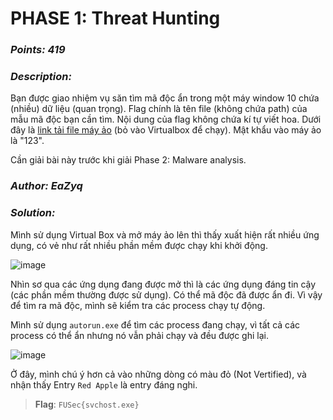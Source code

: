 # PHASE 1: Threat Hunting

### _Points: 419_

### _Description:_

Bạn được giao nhiệm vụ săn tìm mã độc ẩn trong một máy window 10 chứa (nhiều) dữ liệu (quan trọng). Flag chính là tên file (không chứa path) của mẫu mã độc bạn cần tìm. Nội dung của flag không chứa kí tự viết hoa. Dưới đây là [link tải file máy ảo](https://drive.google.com/file/d/16ntnmYhpmU67uPMcxB_p2OcRRPCqjSUC/view?usp=sharing) (bỏ vào Virtualbox để chạy). Mật khẩu vào máy ảo là "123".

Cần giải bài này trước khi giải Phase 2: Malware analysis. 

### _Author: EaZyq_

### _Solution:_

Mình sử dụng Virtual Box và mở máy ảo lên thì thấy xuất hiện rất nhiều ứng dụng, có vẻ như rất nhiều phần mềm được chạy khi khởi động.

![image](https://github.com/Kayiyan/CTF_Team_Write-up/assets/112896213/ad1dd80c-d4eb-47b2-97e3-233870761c26)

Nhìn sơ qua các ứng dụng đang được mở thì là các ứng dụng đáng tin cậy (các phần mềm thường được sử dụng). Có thể mã độc đã được ẩn đi. 
Vì vậy để tìm ra mã độc, mình sẽ kiểm tra các process chạy tự động. 

Mình sử dụng `autorun.exe` để tìm các process đang chạy, vì tất cả các process có thể ẩn nhưng nó vẫn phải chạy và đều được ghi lại. 

![image](https://github.com/Kayiyan/CTF_Team_Write-up/assets/112896213/746edfdd-c802-4e25-8e24-595fef95e8dd)

Ở đây, mình chú ý hơn cả vào những dòng có màu đỏ (Not Vertified), và nhận thấy Entry `Red Apple` là entry đáng nghi.

> **Flag**: `FUSec{svchost.exe}`
